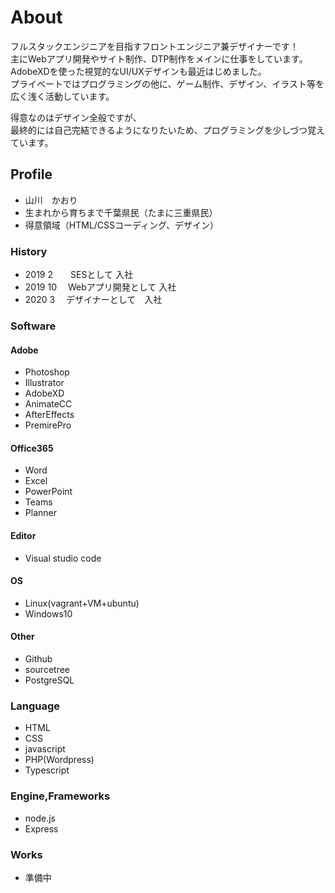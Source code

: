 # About

フルスタックエンジニアを目指すフロントエンジニア兼デザイナーです！  
主にWebアプリ開発やサイト制作、DTP制作をメインに仕事をしています。  
AdobeXDを使った視覚的なUI/UXデザインも最近はじめました。  
プライベートではプログラミングの他に、ゲーム制作、デザイン、イラスト等を広く浅く活動しています。  
  
得意なのはデザイン全般ですが、  
最終的には自己完結できるようになりたいため、プログラミングを少しづつ覚えています。  

## Profile
- 山川　かおり
- 生まれから育ちまで千葉県民（たまに三重県民）
- 得意領域（HTML/CSSコーディング、デザイン）

### History
- 2019 2　　SESとして 入社
- 2019 10 　Webアプリ開発として 入社
- 2020 3 　デザイナーとして　入社


### Software
#### Adobe
- Photoshop
- Illustrator
- AdobeXD
- AnimateCC
- AfterEffects
- PremirePro

#### Office365
- Word
- Excel
- PowerPoint
- Teams
- Planner

#### Editor
- Visual studio code

#### OS
- Linux(vagrant+VM+ubuntu)
- Windows10

#### Other
- Github
- sourcetree
- PostgreSQL

### Language
- HTML
- CSS
- javascript
- PHP(Wordpress)
- Typescript

### Engine,Frameworks
- node.js
- Express

### Works
- 準備中
